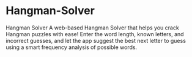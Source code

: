 # Hangman-Solver
Hangman Solver A web-based Hangman Solver that helps you crack Hangman puzzles with ease! Enter the word length, known letters, and incorrect guesses, and let the app suggest the best next letter to guess using a smart frequency analysis of possible words.
